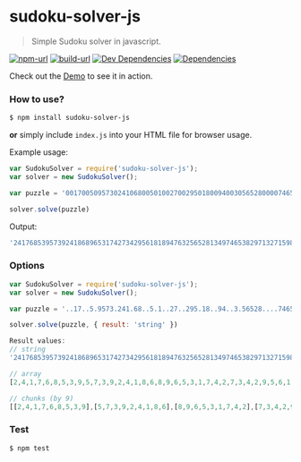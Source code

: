 # sudoku-solver-js

> Simple Sudoku solver in javascript.

[![npm-url][npm-url-svg]][npm-url]
[![build-url][build-url-svg]][build-url]
[![Dev Dependencies][dev-dependencies]][dev-dependencies-url]
[![Dependencies][dependencies]][dependencies-url]

Check out the [Demo](https://samirhodzic.github.io/sudoku-solver-js) to see it in action.

### How to use?

```bash
$ npm install sudoku-solver-js
```
**or** 
simply include `index.js` into your HTML file for browser usage.

Example usage:
```javascript
var SudokuSolver = require('sudoku-solver-js');
var solver = new SudokuSolver();

var puzzle = '001700509573024106800501002700295018009400305652800007465080071000159004908007053';

solver.solve(puzzle)
```
Output:
```javascript
'241768539573924186896531742734295618189476325652813497465382971327159864918647253'
```

### Options

```javascript
var SudokuSolver = require('sudoku-solver-js');
var solver = new SudokuSolver();

var puzzle = '..17..5.9573.241.68..5.1..27..295.18..94..3.56528....7465.8..71...159..49.8..7.53';

solver.solve(puzzle, { result: 'string' })

Result values: 
// string
'241768539573924186896531742734295618189476325652813497465382971327159864918647253'

// array
[2,4,1,7,6,8,5,3,9,5,7,3,9,2,4,1,8,6,8,9,6,5,3,1,7,4,2,7,3,4,2,9,5,6,1,8,1,8,9,4,7,6,3,2,5,6,5,2,8,1,3,4,9,7,4,6,5,3,8,2,9,7,1,3,2,7,1,5,9,8,6,4,9,1,8,6,4,7,2,5,3]

// chunks (by 9)
[[2,4,1,7,6,8,5,3,9],[5,7,3,9,2,4,1,8,6],[8,9,6,5,3,1,7,4,2],[7,3,4,2,9,5,6,1,8],[1,8,9,4,7,6,3,2,5],[6,5,2,8,1,3,4,9,7],[4,6,5,3,8,2,9,7,1],[3,2,7,1,5,9,8,6,4],[9,1,8,6,4,7,2,5,3]]
```
### Test

```bash
$ npm test
```

[build-url]: https://travis-ci.org/SamirHodzic/sudoku-solver-js
[build-url-svg]: https://travis-ci.org/SamirHodzic/sudoku-solver-js.svg?branch=master
[dependencies]: https://david-dm.org/samirhodzic/sudoku-solver-js.svg
[dependencies-url]: https://david-dm.org/samirhodzic/sudoku-solver-js
[dev-dependencies]: https://david-dm.org/samirhodzic/sudoku-solver-js/dev-status.svg
[dev-dependencies-url]: https://david-dm.org/samirhodzic/sudoku-solver-js?type=dev
[npm-url-svg]: https://img.shields.io/npm/v/sudoku-solver-js.svg
[npm-url]: https://www.npmjs.com/package/sudoku-solver-js
